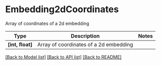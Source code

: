 # Embedding2dCoordinates

Array of coordinates of a 2d embedding

Type | Description | Notes
------------- | ------------- | -------------
**[int, float]** | Array of coordinates of a 2d embedding | 

[[Back to Model list]](../README.md#documentation-for-models) [[Back to API list]](../README.md#documentation-for-api-endpoints) [[Back to README]](../README.md)

